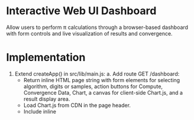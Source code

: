 # Interactive Web UI Dashboard

Allow users to perform π calculations through a browser-based dashboard with form controls and live visualization of results and convergence.

# Implementation

1. Extend createApp() in src/lib/main.js:
   a. Add route GET /dashboard:
      - Return inline HTML page string with form elements for selecting algorithm, digits or samples, action buttons for Compute, Convergence Data, Chart, a canvas for client-side Chart.js, and a result display area.
      - Load Chart.js from CDN in the page header.
      - Include inline <script> that handles form events, performs fetch requests to /pi (for result), /pi/data (for raw data), and /pi/chart (for image), and updates the DOM accordingly.
   b. No external template files; embed HTML in the response handler.

# Testing

1. In tests/unit/server.test.js:
   - Simulate GET /dashboard using supertest and assert status 200 and Content-Type text/html.
   - Verify the response body contains key elements: <form>, <select name="algorithm">, <canvas id="errorChart">.

# Documentation

1. Update docs/USAGE.md:
   - Add **Web UI Dashboard** section: instructions to start server with --serve and navigate to /dashboard.
2. Update README.md Features list:
   - Document Web UI Dashboard with a brief description.